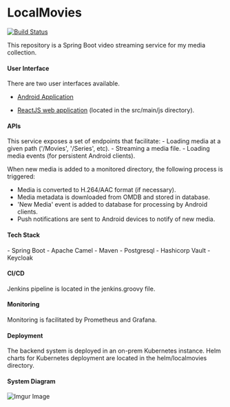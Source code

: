 <h1>LocalMovies</h1>

[![Build Status](https://jenkins.nathanrahm.com/buildStatus/icon?job=localmovie-media-manager)](https://jenkins.nathanrahm.com/job/localmovie-media-manager/)

This repository is a Spring Boot video streaming service for my media collection.

<h4>User Interface</h4>
There are two user interfaces available.

- [Android Application](https://play.google.com/store/apps/details?id=rahm.nathan.localmovies&hl=en)

- [ReactJS web application](https://movies.nathanrahm.com) (located in the src/main/js directory).

<h4>APIs</h4>
This service exposes a set of endpoints that facilitate:
- Loading media at a given path ('/Movies', '/Series', etc).
- Streaming a media file.
- Loading media events (for persistent Android clients).

When new media is added to a monitored directory, the following process is triggered:
 - Media is converted to H.264/AAC format (if necessary).
 - Media metadata is downloaded from OMDB and stored in database.
 - 'New Media' event is added to database for processing by Android clients.
 - Push notifications are sent to Android devices to notify of new media.
 
 <h4>Tech Stack</h4>
 - Spring Boot
 - Apache Camel
 - Maven
 - Postgresql
 - Hashicorp Vault
 - Keycloak
 
 <h4>CI/CD</h4>
 Jenkins pipeline is located in the jenkins.groovy file.
 
 <h4>Monitoring</h4>
 Monitoring is facilitated by Prometheus and Grafana.

<h4>Deployment</h4>
The backend system is deployed in an on-prem Kubernetes instance. Helm charts for Kubernetes deployment are located in 
the helm/localmovies directory.

<h4>System Diagram</h4>

![Imgur Image](https://imgur.com/hA5ur36.png)